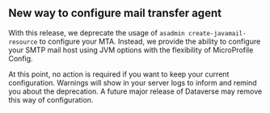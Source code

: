## New way to configure mail transfer agent

With this release, we deprecate the usage of `asadmin create-javamail-resource` to configure your MTA.
Instead, we provide the ability to configure your SMTP mail host using JVM options with the flexibility of MicroProfile Config.

At this point, no action is required if you want to keep your current configuration.
Warnings will show in your server logs to inform and remind you about the deprecation.
A future major release of Dataverse may remove this way of configuration.
